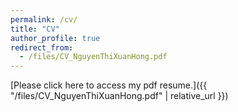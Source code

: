 ```yaml
---
permalink: /cv/
title: "CV"
author_profile: true
redirect_from: 
  - /files/CV_NguyenThiXuanHong.pdf
---
```


[//]: # ([Please click here to access my pdf resume.]&#40;{{ page.url }}files/CV_NguyenThiXuanHong.pdf&#41;)
[Please click here to access my pdf resume.]({{ "/files/CV_NguyenThiXuanHong.pdf" | relative_url }})
